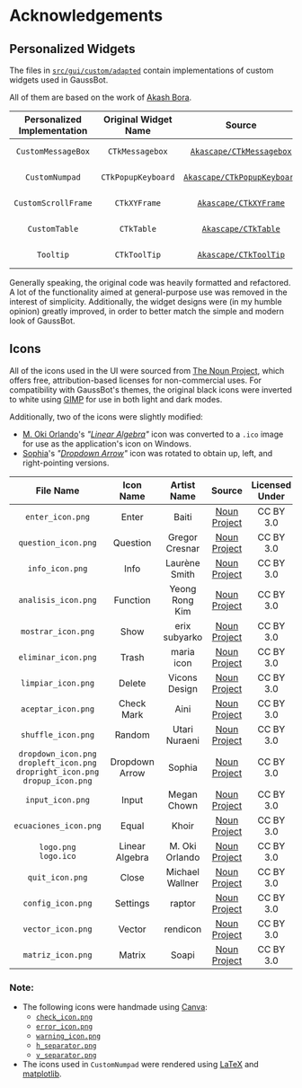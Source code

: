 # Acknowledgements

## Personalized Widgets

The files in [`src/gui/custom/adapted`](https://github.com/jp-zuniga/GaussBot/tree/main/src/gui/custom/adapted)
contain implementations of custom widgets used in GaussBot.

All of them are based on the work of [Akash Bora](https://github.com/akascape).

| Personalized Implementation | Original Widget Name |                                   Source                                    |  Licensed Under   |
| :-------------------------: | :------------------: | :-------------------------------------------------------------------------: | :---------------: |
|     `CustomMessageBox`      |   `CTkMessagebox`    |    [`Akascape/CTkMessagebox`](https://github.com/Akascape/CTkMessagebox)    | CC0 1.0 Universal |
|       `CustomNumpad`        |  `CTkPopupKeyboard`  | [`Akascape/CTkPopupKeyboard`](https://github.com/Akascape/CTkPopupKeyboard) |    MIT License    |
|     `CustomScrollFrame`     |     `CTkXYFrame`     |       [`Akascape/CTkXYFrame`](https://github.com/Akascape/CTkXYFrame)       |    MIT License    |
|        `CustomTable`        |      `CTkTable`      |         [`Akascape/CTkTable`](https://github.com/Akascape/CTkTable)         |    MIT License    |
|          `Tooltip`          |     `CTkToolTip`     |       [`Akascape/CTkToolTip`](https://github.com/Akascape/CTkToolTip)       | CC0 1.0 Universal |

Generally speaking, the original code was heavily formatted and refactored.
A lot of the functionality aimed at general-purpose use was removed in the interest of simplicity.
Additionally, the widget designs were (in my humble opinion) greatly improved,
in order to better match the simple and modern look of GaussBot.

## Icons

All of the icons used in the UI were sourced from [The Noun Project](https://thenounproject.com),
which offers free, attribution-based licenses for non-commercial uses.
For compatibility with GaussBot's themes, the original black icons were inverted to white using
[GIMP](https://www.gimp.org/) for use in both light and dark modes.

Additionally, two of the icons were slightly modified:

* [M. Oki Orlando](https://thenounproject.com/creator/orvipixel/)'s
*"[Linear Algebra](https://thenounproject.com/icon/linear-algebra-4998468/)"* icon
was converted to a `.ico` image for use as the application's icon on Windows.
* [Sophia](https://thenounproject.com/creator/sophiabai/)'s
*"[Dropdown Arrow](https://thenounproject.com/icon/dropdown-arrow-1590826/)"* icon
was rotated to obtain up, left, and right-pointing versions.

|                                           File Name                                           |   Icon Name    |   Artist Name   |                                 Source                                  | Licensed Under |
| :-------------------------------------------------------------------------------------------: | :------------: | :-------------: | :---------------------------------------------------------------------: | :------------: |
|                                       `enter_icon.png`                                        |     Enter      |      Baiti      |     [Noun Project](https://thenounproject.com/icon/enter-2987854/)      |   CC BY 3.0    |
|                                      `question_icon.png`                                      |    Question    | Gregor Cresnar  |    [Noun Project](https://thenounproject.com/icon/question-670398/)     |   CC BY 3.0    |
|                                        `info_icon.png`                                        |      Info      |  Laurène Smith  |       [Noun Project](https://thenounproject.com/icon/info-51140/)       |   CC BY 3.0    |
|                                      `analisis_icon.png`                                      |    Function    | Yeong Rong Kim  |    [Noun Project](https://thenounproject.com/icon/function-4866495/)    |   CC BY 3.0    |
|                                      `mostrar_icon.png`                                       |      Show      |  erix subyarko  |      [Noun Project](https://thenounproject.com/icon/show-5831666/)      |   CC BY 3.0    |
|                                      `eliminar_icon.png`                                      |     Trash      |   maria icon    |     [Noun Project](https://thenounproject.com/icon/trash-5726444/)      |   CC BY 3.0    |
|                                      `limpiar_icon.png`                                       |     Delete     |  Vicons Design  |      [Noun Project](https://thenounproject.com/icon/delete-78799/)      |   CC BY 3.0    |
|                                      `aceptar_icon.png`                                       |   Check Mark   |      Aini       |   [Noun Project](https://thenounproject.com/icon/check-mark-470987/)    |   CC BY 3.0    |
|                                      `shuffle_icon.png`                                       |     Random     |  Utari Nuraeni  |     [Noun Project](https://thenounproject.com/icon/random-6179921/)     |   CC BY 3.0    |
| `dropdown_icon.png` <br> `dropleft_icon.png` <br> `dropright_icon.png` <br> `dropup_icon.png` | Dropdown Arrow |     Sophia      | [Noun Project](https://thenounproject.com/icon/dropdown-arrow-1590826/) |   CC BY 3.0    |
|                                       `input_icon.png`                                        |     Input      |   Megan Chown   |     [Noun Project](https://thenounproject.com/icon/input-3437016/)      |   CC BY 3.0    |
|                                     `ecuaciones_icon.png`                                     |     Equal      |      Khoir      |     [Noun Project](https://thenounproject.com/icon/equal-7250715/)      |   CC BY 3.0    |
|                                  `logo.png` <br> `logo.ico`                                   | Linear Algebra | M. Oki Orlando  | [Noun Project](https://thenounproject.com/icon/linear-algebra-4998468/) |   CC BY 3.0    |
|                                        `quit_icon.png`                                        |     Close      | Michael Wallner |      [Noun Project](https://thenounproject.com/icon/close-25798/)       |   CC BY 3.0    |
|                                       `config_icon.png`                                       |    Settings    |     raptor      |    [Noun Project](https://thenounproject.com/icon/settings-7294076/)    |   CC BY 3.0    |
|                                       `vector_icon.png`                                       |     Vector     |    rendicon     |     [Noun Project](https://thenounproject.com/icon/vector-5819613/)     |   CC BY 3.0    |
|                                       `matriz_icon.png`                                       |     Matrix     |      Soapi      |     [Noun Project](https://thenounproject.com/icon/matrix-5886353/)     |   CC BY 3.0    |

### Note:

* The following icons were handmade using [Canva](https://www.canva.com/):
  * [`check_icon.png`](https://github.com/jp-zuniga/GaussBot/tree/main/src/assets/icons/check_icon.png)
  * [`error_icon.png`](https://github.com/jp-zuniga/GaussBot/tree/main/src/assets/icons/error_icon.png)
  * [`warning_icon.png`](https://github.com/jp-zuniga/GaussBot/tree/main/src/assets/icons/warning_icon.png)
  * [`h_separator.png`](https://github.com/jp-zuniga/GaussBot/tree/main/src/assets/icons/light/h_separator.png)
  * [`v_separator.png`](https://github.com/jp-zuniga/GaussBot/tree/main/src/assets/icons/light/v_separator.png)
* The icons used in `CustomNumpad` were rendered using
[LaTeX](https://www.latex-project.org/about/) and [matplotlib](https://github.com/matplotlib/matplotlib).

